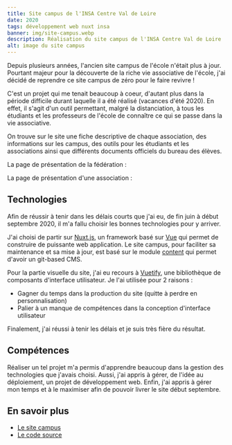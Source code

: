 ```yaml
---
title: Site campus de l'INSA Centre Val de Loire
date: 2020
tags: développement web nuxt insa
banner: img/site-campus.webp
description: Réalisation du site campus de l'INSA Centre Val de Loire
alt: image du site campus
---
```


Depuis plusieurs années, l'ancien site campus de l'école n'était plus à jour. Pourtant majeur pour la découverte de la riche vie associative de l'école, j'ai décidé de reprendre ce site campus de zéro pour le faire revivre !

C'est un projet qui me tenait beaucoup à coeur, d'autant plus dans la période difficile durant laquelle il a été réalisé (vacances d'été 2020). En effet, il s'agit d'un outil permettant, malgré la distanciation, à tous les étudiants et les professeurs de l'école de connaître ce qui se passe dans la vie associative.

On trouve sur le site une fiche descriptive de chaque association, des informations sur les campus, des outils pour les étudiants et les associations ainsi que différents documents officiels du bureau des élèves.

La page de présentation de la fédération :

<card>
  <card-image src="img/site-campus-federation.webp"></card-image >
</card>

La page de présentation d'une association :

<card>
  <card-image src="img/site-campus-association.webp"></card-image >
</card>

## Technologies

Afin de réussir à tenir dans les délais courts que j'ai eu, de fin juin à début septembre 2020, il m'a fallu choisir les bonnes technologies pour y arriver.

J'ai choisi de partir sur [Nuxt.js](https://nuxtjs.org), un framework basé sur [Vue](https://vuejs.org) qui permet de construire de puissante web application. Le site campus, pour faciliter sa maintenance et sa mise à jour, est basé sur le module [content](https://content.nuxtjs.org) qui permet d'avoir un git-based CMS.

Pour la partie visuelle du site, j'ai eu recours à [Vuetify](https://vuetifyjs.com), une bibliothèque de composants d'interface utilisateur. Je l'ai utilisée pour 2 raisons :

- Gagner du temps dans la production du site (quitte à perdre en personnalisation)
- Palier à un manque de compétences dans la conception d'interface utilisateur

Finalement, j'ai réussi à tenir les délais et je suis très fière du résultat.

## Compétences

Réaliser un tel projet m'a permis d'apprendre beaucoup dans la gestion des technologies que j'avais choisi. Aussi, j'ai appris à gérer, de l'idée au déploiement, un projet de développement web. Enfin, j'ai appris à gérer mon temps et à le maximiser afin de pouvoir livrer le site début septembre.

## En savoir plus

- [Le site campus](https://campus.insa-cvl.org/)
- [Le code source](https://github.com/Campus-INSA-CVL/campus-website)
